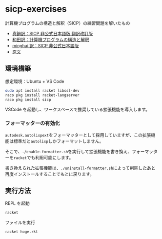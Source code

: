 # sicp-exercises

計算機プログラムの構造と解釈（SICP）の練習問題を解いたもの

- [真鍋訳：SICP 非公式日本語版 翻訳改訂版](http://vocrf.net/docs_ja/jsicp.pdf)
- [和田訳：計算機プログラムの構造と解釈](https://sicp.iijlab.net/fulltext/xcont.html)
- [minghai 訳：SICP 非公式日本語版](https://github.com/minghai/sicp-pdf/blob/japanese/jsicp.pdf)
- [原文](https://mitp-content-server.mit.edu/books/content/sectbyfn/books_pres_0/6515/sicp.zip/full-text/book/book-Z-H-4.html)

## 環境構築

想定環境：Ubuntu + VS Code

```sh
sudo apt install racket libssl-dev
raco pkg install racket-langserver
raco pkg install sicp
```

VSCode を起動し、ワークスペースで推奨している拡張機能を導入します。

### フォーマッターの有効化

`autodesk.autolispext`をフォーマッターとして採用していますが、この拡張機能は標準だと`autolisp`しかフォーマットしません。

そこで、`./enable-formatter.sh`を実行して拡張機能を書き換え、フォーマッターを`racket`でも利用可能にします。

書き換えられた拡張機能は、`./uninstall-formatter.sh`によって削除したあと再度インストールすることでもとに戻ります。

## 実行方法

REPL を起動

```sh
racket
```

ファイルを実行

```sh
racket hoge.rkt
```
